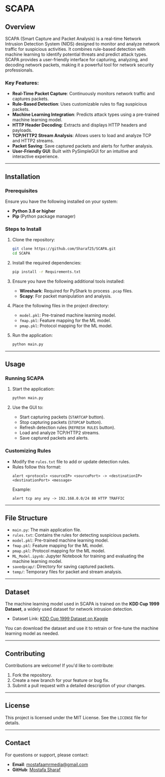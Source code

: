 # SCAPA

## Overview
SCAPA (Smart Capture and Packet Analysis) is a real-time Network Intrusion Detection System (NIDS) designed to monitor and analyze network traffic for suspicious activities. It combines rule-based detection with machine learning to identify potential threats and predict attack types. SCAPA provides a user-friendly interface for capturing, analyzing, and decoding network packets, making it a powerful tool for network security professionals.

### Key Features:
- **Real-Time Packet Capture**: Continuously monitors network traffic and captures packets.
- **Rule-Based Detection**: Uses customizable rules to flag suspicious packets.
- **Machine Learning Integration**: Predicts attack types using a pre-trained machine learning model.
- **HTTP Header Decoding**: Extracts and displays HTTP headers and payloads.
- **TCP/HTTP2 Stream Analysis**: Allows users to load and analyze TCP and HTTP2 streams.
- **Packet Saving**: Save captured packets and alerts for further analysis.
- **User-Friendly GUI**: Built with PySimpleGUI for an intuitive and interactive experience.

---

## Installation

### Prerequisites
Ensure you have the following installed on your system:
- **Python 3.8 or higher**
- **Pip** (Python package manager)

### Steps to Install
1. Clone the repository:
   ```bash
   git clone https://github.com/Sharaf25/SCAPA.git
   cd SCAPA
   ```

2. Install the required dependencies:
   ```bash
   pip install -r Requirements.txt
   ```

3. Ensure you have the following additional tools installed:
   - **Wireshark**: Required for PyShark to process `.pcap` files.
   - **Scapy**: For packet manipulation and analysis.

4. Place the following files in the project directory:
   - `model.pkl`: Pre-trained machine learning model.
   - `fmap.pkl`: Feature mapping for the ML model.
   - `pmap.pkl`: Protocol mapping for the ML model.

5. Run the application:
   ```bash
   python main.py
   ```

---

## Usage

### Running SCAPA
1. Start the application:
   ```bash
   python main.py
   ```

2. Use the GUI to:
   - Start capturing packets (`STARTCAP` button).
   - Stop capturing packets (`STOPCAP` button).
   - Refresh detection rules (`REFRESH RULES` button).
   - Load and analyze TCP/HTTP2 streams.
   - Save captured packets and alerts.

### Customizing Rules
- Modify the `rules.txt` file to add or update detection rules.
- Rules follow this format:
  ```
  alert <protocol> <sourceIP> <sourcePort> -> <destinationIP> <destinationPort> <message>
  ```
  Example:
  ```
  alert tcp any any -> 192.168.0.0/24 80 HTTP TRAFFIC
  ```

---

## File Structure
- `main.py`: The main application file.
- `rules.txt`: Contains the rules for detecting suspicious packets.
- `model.pkl`: Pre-trained machine learning model.
- `fmap.pkl`: Feature mapping for the ML model.
- `pmap.pkl`: Protocol mapping for the ML model.
- `ML_Model.ipynb`: Jupyter Notebook for training and evaluating the machine learning model.
- `savedpcap/`: Directory for saving captured packets.
- `temp/`: Temporary files for packet and stream analysis.

---
## Dataset
The machine learning model used in SCAPA is trained on the **KDD Cup 1999 Dataset**, a widely used dataset for network intrusion detection.

- Dataset Link: [KDD Cup 1999 Dataset on Kaggle](https://www.kaggle.com/datasets/galaxyh/kdd-cup-1999-data)

You can download the dataset and use it to retrain or fine-tune the machine learning model as needed.

---

## Contributing
Contributions are welcome! If you'd like to contribute:
1. Fork the repository.
2. Create a new branch for your feature or bug fix.
3. Submit a pull request with a detailed description of your changes.

---

## License
This project is licensed under the MIT License. See the `LICENSE` file for details.

---

## Contact
For questions or support, please contact:
- **Email**: mostafaamrmedia@gmail.com
- **GitHub**: [Mostafa Sharaf](https://github.com/Sharaf25)